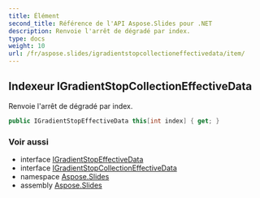 ```yaml
---
title: Élément
second_title: Référence de l'API Aspose.Slides pour .NET
description: Renvoie l'arrêt de dégradé par index.
type: docs
weight: 10
url: /fr/aspose.slides/igradientstopcollectioneffectivedata/item/
---
```


## Indexeur IGradientStopCollectionEffectiveData

Renvoie l'arrêt de dégradé par index.

```csharp
public IGradientStopEffectiveData this[int index] { get; }
```

### Voir aussi

* interface [IGradientStopEffectiveData](../../igradientstopeffectivedata)
* interface [IGradientStopCollectionEffectiveData](../../igradientstopcollectioneffectivedata)
* namespace [Aspose.Slides](../../igradientstopcollectioneffectivedata)
* assembly [Aspose.Slides](../../../)

<!-- NE PAS ÉDITER : généré par xmldocmd pour Aspose.Slides.dll -->
